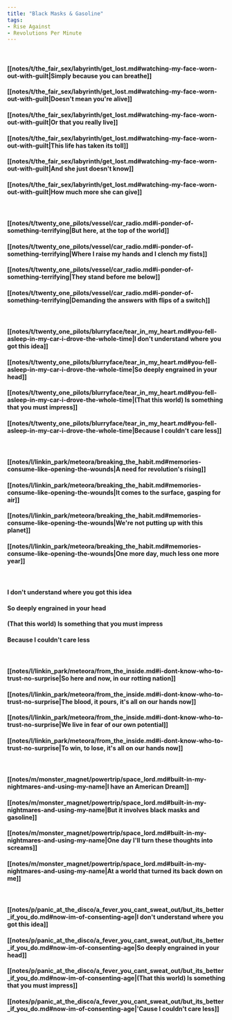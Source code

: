 ```yaml
---
title: "Black Masks & Gasoline"
tags:
- Rise Against
- Revolutions Per Minute
---
```

&nbsp;
#### [[notes/t/the_fair_sex/labyrinth/get_lost.md#watching-my-face-worn-out-with-guilt|Simply because you can breathe]]
#### [[notes/t/the_fair_sex/labyrinth/get_lost.md#watching-my-face-worn-out-with-guilt|Doesn't mean you're alive]]
#### [[notes/t/the_fair_sex/labyrinth/get_lost.md#watching-my-face-worn-out-with-guilt|Or that you really live]]
#### [[notes/t/the_fair_sex/labyrinth/get_lost.md#watching-my-face-worn-out-with-guilt|This life has taken its toll]]
#### [[notes/t/the_fair_sex/labyrinth/get_lost.md#watching-my-face-worn-out-with-guilt|And she just doesn't know]]
#### [[notes/t/the_fair_sex/labyrinth/get_lost.md#watching-my-face-worn-out-with-guilt|How much more she can give]]
&nbsp;
#### [[notes/t/twenty_one_pilots/vessel/car_radio.md#i-ponder-of-something-terrifying|But here, at the top of the world]]
#### [[notes/t/twenty_one_pilots/vessel/car_radio.md#i-ponder-of-something-terrifying|Where I raise my hands and I clench my fists]]
#### [[notes/t/twenty_one_pilots/vessel/car_radio.md#i-ponder-of-something-terrifying|They stand before me below]]
#### [[notes/t/twenty_one_pilots/vessel/car_radio.md#i-ponder-of-something-terrifying|Demanding the answers with flips of a switch]]
&nbsp;
#### [[notes/t/twenty_one_pilots/blurryface/tear_in_my_heart.md#you-fell-asleep-in-my-car-i-drove-the-whole-time|I don't understand where you got this idea]]
#### [[notes/t/twenty_one_pilots/blurryface/tear_in_my_heart.md#you-fell-asleep-in-my-car-i-drove-the-whole-time|So deeply engrained in your head]]
#### [[notes/t/twenty_one_pilots/blurryface/tear_in_my_heart.md#you-fell-asleep-in-my-car-i-drove-the-whole-time|(That this world) Is something that you must impress]]
#### [[notes/t/twenty_one_pilots/blurryface/tear_in_my_heart.md#you-fell-asleep-in-my-car-i-drove-the-whole-time|Because I couldn't care less]]
&nbsp;
#### [[notes/l/linkin_park/meteora/breaking_the_habit.md#memories-consume-like-opening-the-wounds|A need for revolution's rising]]
#### [[notes/l/linkin_park/meteora/breaking_the_habit.md#memories-consume-like-opening-the-wounds|It comes to the surface, gasping for air]]
#### [[notes/l/linkin_park/meteora/breaking_the_habit.md#memories-consume-like-opening-the-wounds|We're not putting up with this planet]]
#### [[notes/l/linkin_park/meteora/breaking_the_habit.md#memories-consume-like-opening-the-wounds|One more day, much less one more year]]
&nbsp;
#### I don't understand where you got this idea
#### So deeply engrained in your head
#### (That this world) Is something that you must impress
#### Because I couldn't care less
&nbsp;
#### [[notes/l/linkin_park/meteora/from_the_inside.md#i-dont-know-who-to-trust-no-surprise|So here and now, in our rotting nation]]
#### [[notes/l/linkin_park/meteora/from_the_inside.md#i-dont-know-who-to-trust-no-surprise|The blood, it pours, it's all on our hands now]]
#### [[notes/l/linkin_park/meteora/from_the_inside.md#i-dont-know-who-to-trust-no-surprise|We live in fear of our own potential]]
#### [[notes/l/linkin_park/meteora/from_the_inside.md#i-dont-know-who-to-trust-no-surprise|To win, to lose, it's all on our hands now]]
&nbsp;
#### [[notes/m/monster_magnet/powertrip/space_lord.md#built-in-my-nightmares-and-using-my-name|I have an American Dream]]
#### [[notes/m/monster_magnet/powertrip/space_lord.md#built-in-my-nightmares-and-using-my-name|But it involves black masks and gasoline]]
#### [[notes/m/monster_magnet/powertrip/space_lord.md#built-in-my-nightmares-and-using-my-name|One day I'll turn these thoughts into screams]]
#### [[notes/m/monster_magnet/powertrip/space_lord.md#built-in-my-nightmares-and-using-my-name|At a world that turned its back down on me]]
&nbsp;
#### [[notes/p/panic_at_the_disco/a_fever_you_cant_sweat_out/but_its_better_if_you_do.md#now-im-of-consenting-age|I don't understand where you got this idea]]
#### [[notes/p/panic_at_the_disco/a_fever_you_cant_sweat_out/but_its_better_if_you_do.md#now-im-of-consenting-age|So deeply engrained in your head]]
#### [[notes/p/panic_at_the_disco/a_fever_you_cant_sweat_out/but_its_better_if_you_do.md#now-im-of-consenting-age|(That this world) Is something that you must impress]]
#### [[notes/p/panic_at_the_disco/a_fever_you_cant_sweat_out/but_its_better_if_you_do.md#now-im-of-consenting-age|'Cause I couldn't care less]]
